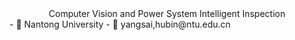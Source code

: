  <div align="center">Computer Vision and Power System Intelligent Inspection</div>  
- 🔭 Nantong University
- 🔭 yangsai,hubin@ntu.edu.cn
